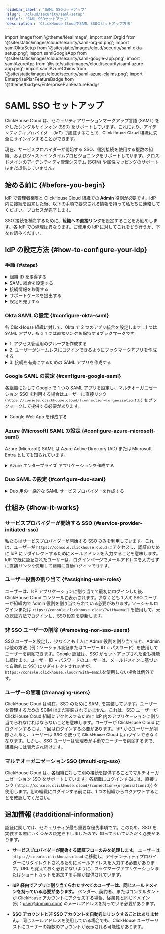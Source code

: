 ```yaml
---
'sidebar_label': 'SAML SSOセットアップ'
'slug': '/cloud/security/saml-setup'
'title': 'SAML SSOセットアップ'
'description': 'ClickHouse CloudでSAML SSOのセットアップ方法'
---
```


import Image from '@theme/IdealImage';
import samlOrgId from '@site/static/images/cloud/security/saml-org-id.png';
import samlOktaSetup from '@site/static/images/cloud/security/saml-okta-setup.png';
import samlGoogleApp from '@site/static/images/cloud/security/saml-google-app.png';
import samlAzureApp from '@site/static/images/cloud/security/saml-azure-app.png';
import samlAzureClaims from '@site/static/images/cloud/security/saml-azure-claims.png';
import EnterprisePlanFeatureBadge from '@theme/badges/EnterprisePlanFeatureBadge'



# SAML SSO セットアップ

<EnterprisePlanFeatureBadge feature="SAML SSO"/>

ClickHouse Cloud は、セキュリティアサーションマークアップ言語 (SAML) を介したシングルサインオン (SSO) をサポートしています。これにより、アイデンティティプロバイダー (IdP) で認証することで、ClickHouse Cloud 組織に安全にサインインすることができます。

現在、サービスプロバイダーが開始する SSO、個別接続を使用する複数の組織、およびジャストインタイムプロビジョニングをサポートしています。クロスドメインのアイデンティティ管理システム (SCIM) や属性マッピングのサポートはまだ提供していません。

## 始める前に {#before-you-begin}

IdP で管理者権限と ClickHouse Cloud 組織での **Admin** 役割が必要です。IdP 内に接続を設定した後、以下の手順で要求される情報を持って私たちに連絡してください。プロセスが完了します。

SSO 接続を補完するために、**組織への直接リンク**を設定することをお勧めします。各 IdP での処理は異なります。ご使用の IdP に対してこれをどう行うか、下をお読みください。

## IdP の設定方法 {#how-to-configure-your-idp}

### 手順 {#steps}

<details>
   <summary>  組織 ID を取得する  </summary>
   
   すべての設定には組織 ID が必要です。組織 ID を取得するには：
   
   1. [ClickHouse Cloud](https://console.clickhouse.cloud) 組織にサインインします。
   
      <Image img={samlOrgId} size="md" alt="組織 ID" />
      
   3. 左下隅で、**Organization** の下にある組織名をクリックします。
   
   4. ポップアップメニューで **Organization details** を選択します。
   
   5. 下記で使用するために **Organization ID** をメモしておきます。
      
</details>

<details> 
   <summary>  SAML 統合を設定する  </summary>
   
   ClickHouse はサービスプロバイダーが開始する SAML 接続を利用します。これは、https://console.clickhouse.cloud を介してまたは直接リンクを介してログインできることを意味します。現在、アイデンティティプロバイダーが開始する接続はサポートしていません。基本的な SAML 設定は以下の通りです。

   - SSO URL または ACS URL:  `https://auth.clickhouse.cloud/login/callback?connection={organizationid}` 

   - Audience URI または Entity ID: `urn:auth0:ch-production:{organizationid}` 

   - アプリケーションユーザー名: `email`

   - 属性マッピング: `email = user.email`

   - 組織にアクセスするための直接リンク: `https://console.clickhouse.cloud/?connection={organizationid}` 


   特定の設定手順は、以下の具体的なアイデンティティプロバイダーを参照してください。
   
</details>

<details>
   <summary>  接続情報を取得する  </summary>

   アイデンティティプロバイダーの SSO URL と x.509 証明書を取得します。これらの情報を取得する方法については、具体的なアイデンティティプロバイダーを参照してください。

</details>

<details>
   <summary>  サポートケースを提出する  </summary>
   
   1. ClickHouse Cloud コンソールに戻ります。
      
   2. 左側の **Help** を選択し、次に Support サブメニューを選択します。
   
   3. **New case** をクリックします。
   
   4. 件名に "SAML SSO Setup" と入力します。
   
   5. 説明に、上記の手順から収集したリンクを貼り付け、チケットに証明書を添付します。
   
   6. この接続を許可すべきドメイン (e.g. domain.com, domain.ai など) もお知らせください。
   
   7. 新しいケースを作成します。
   
   8. ClickHouse Cloud 内で設定を完了し、テストの準備ができたらお知らせします。

</details>

<details>
   <summary>  設定を完了する  </summary>

   1. アイデンティティプロバイダー内でユーザーアクセスを割り当てます。

   2. https://console.clickhouse.cloud または上記の「SAML 統合を設定する」で設定した直接リンクを介して ClickHouse にログインします。ユーザーは初めてアクセスした際に 'Member' 役割が最初に割り当てられます。これにより、組織にログインし、個人設定を更新できます。

   3. ClickHouse 組織からログアウトします。

   4. 元の認証方法でログインし、新しい SSO アカウントに Admin 役割を割り当てます。
   - メール + パスワードアカウントの場合は、`https://console.clickhouse.cloud/?with=email`を使用してください。
   - ソーシャルログインの場合は、適切なボタンをクリックしてください (**Continue with Google** または **Continue with Microsoft**)

   5. 元の認証方法でログアウトし、https://console.clickhouse.cloud または上記の「SAML 統合を設定する」で設定した直接リンクを介して再度ログインします。

   6. 組織の SAML を強制するために、非 SAML ユーザーを削除します。今後、ユーザーはアイデンティティプロバイダーを介して割り当てられます。
   
</details>

### Okta SAML の設定 {#configure-okta-saml}

各 ClickHouse 組織に対して、Okta で 2 つのアプリ統合を設定します：1 つは SAML アプリ、もう 1 つは直接リンクを保持するブックマークです。

<details>
   <summary>  1. アクセス管理用のグループを作成する  </summary>
   
   1. Okta インスタンスに **Administrator** としてログインします。

   2. 左側の **Groups** を選択します。

   3. **Add group** をクリックします。

   4. グループの名前と説明を入力します。このグループは、SAML アプリと関連するブックマークアプリの間でユーザーを一貫性を持たせるために使用されます。

   5. **Save** をクリックします。

   6. 作成したグループの名前をクリックします。

   7. **Assign people** をクリックして、この ClickHouse 組織にアクセスを希望するユーザーを割り当てます。

</details>

<details>
   <summary>  2. ユーザーがシームレスにログインできるようにブックマークアプリを作成する  </summary>
   
   1. 左側の **Applications** を選択し、次に **Applications** のサブヘッダーを選択します。
   
   2. **Browse App Catalog** をクリックします。
   
   3. **Bookmark App** を検索して選択します。
   
   4. **Add integration** をクリックします。
   
   5. アプリ用のラベルを選択します。
   
   6. URL を `https://console.clickhouse.cloud/?connection={organizationid}` として入力します。
   
   7. **Assignments** タブに移動し、上記で作成したグループを追加します。

</details>

<details>
   <summary>  3. 接続を有効にするための SAML アプリを作成する  </summary>
   
   1. 左側の **Applications** を選択し、次に **Applications** のサブヘッダーを選択します。

   2. **Create App Integration** をクリックします。

   3. SAML 2.0 を選択して、次へ進みます。

   4. アプリケーションの名前を入力し、**Do not display application icon to users** の横のボックスにチェックを入れ、次へ進みます。
   
   5. SAML 設定画面に以下の値で入力します。
   
      | フィールド                          | 値 |
      |--------------------------------|-------|
      | シングルサインオン URL             | `https://auth.clickhouse.cloud/login/callback?connection={organizationid}` |
      | Audience URI (SP Entity ID)    | `urn:auth0:ch-production:{organizationid}` |
      | デフォルト RelayState             | 空白のまま      |
      | Name ID フォーマット                | 未指定       |
      | アプリケーションユーザー名           | メール      |
      | アプリケーションユーザー名の更新     | 作成および更新 |

   7. 以下の属性ステートメントを入力します。

      | 名前    | 名前フォーマット   | 値      |
      |---------|---------------|------------|
      | email   | 基本         | user.email |
   
   9. **Next** をクリックします。
   
   10. フィードバック画面で要求された情報を入力し、**Finish** をクリックします。
   
   11. **Assignments** タブに移動し、上記で作成したグループを追加します。
   
   12. 新しいアプリの **Sign On** タブで、**View SAML setup instructions** ボタンをクリックします。 
   
         <Image img={samlOktaSetup} size="md" alt="Okta SAML 設定手順" />
   
   13. これら 3 つのアイテムを収集し、上記のサポートケースを提出してプロセスを完了します。
     - アイデンティティプロバイダーのシングルサインオン URL
     - アイデンティティプロバイダーの発行者
     - X.509 証明書
   
</details>

### Google SAML の設定 {#configure-google-saml}

各組織に対して Google で 1 つの SAML アプリを設定し、マルチオーガニゼーション SSO を利用する場合はユーザーに直接リンク (`https://console.clickhouse.cloud/?connection={organizationId}`) をブックマークして提供する必要があります。

<details>
   <summary>  Google Web App を作成する  </summary>
   
   1. Google 管理コンソール (admin.google.com) にアクセスします。

   <Image img={samlGoogleApp} size="md" alt="Google SAML アプリ" />

   2. 左側の **Apps** をクリックし、次に **Web and mobile apps** をクリックします。
   
   3. 上部メニューから **Add app** をクリックし、次に **Add custom SAML app** を選択します。
   
   4. アプリの名前を入力し、**Continue** をクリックします。
   
   5. これら 2 つのアイテムを収集し、上記のサポートケースを提出して情報を私たちに送信してください。注意：このデータをコピーする前にセットアップを完了した場合は、アプリのホーム画面から **DOWNLOAD METADATA** をクリックして X.509 証明書を取得してください。
     - SSO URL
     - X.509 証明書
   
   7. 以下に ACS URL と Entity ID を入力します。
   
      | フィールド     | 値 |
      |-----------|-------|
      | ACS URL   | `https://auth.clickhouse.cloud/login/callback?connection={organizationid}` |
      | Entity ID | `urn:auth0:ch-production:{organizationid}` |
   
   8. **Signed response** のボックスにチェックを入れます。
   
   9. Name ID フォーマットに **EMAIL** を選択し、Name ID は **Basic Information > Primary email.** のままにします。
   
   10. **Continue** をクリックします。
   
   11. 以下の属性マッピングを入力します。
       
      | フィールド             | 値         |
      |-------------------|---------------|
      | 基本情報               | プライマリメール |
      | アプリ属性               | email         |
       
   13. **Finish** をクリックします。
   
   14. アプリを有効にするには、**OFF** をすべてのユーザーに対して変更し、設定を **ON** に変更します。アクセスは、画面の左側にあるオプションを選択することで、グループまたは組織単位に制限することもできます。
       
</details>

### Azure (Microsoft) SAML の設定 {#configure-azure-microsoft-saml}

Azure (Microsoft) SAML は Azure Active Directory (AD) または Microsoft Entra としても知られています。

<details>
   <summary>  Azure エンタープライズ アプリケーションを作成する  </summary>
   
   各組織に対して、別のサインオン URL を持つ 1 つのアプリケーション統合を設定します。
   
   1. Microsoft Entra 管理センターにログインします。
   
   2. 左側の **Applications > Enterprise** アプリケーションに移動します。
   
   3. 上部メニューにある **New application** をクリックします。
   
   4. 上部メニューにある **Create your own application** をクリックします。
   
   5. 名前を入力し、**Integrate any other application you don't find in the gallery (Non-gallery)** を選択してから、**Create** をクリックします。
   
      <Image img={samlAzureApp} size="md" alt="Azure Non-Gallery アプリ" />
   
   6. 左側の **Users and groups** をクリックし、ユーザーを割り当てます。
   
   7. 左側の **Single sign-on** をクリックします。
   
   8. **SAML** をクリックします。
   
   9. 以下の設定を使用して Basic SAML Configuration 画面を埋めます。
   
      | フィールド                     | 値 |
      |---------------------------|-------|
      | Identifier (Entity ID)    | `urn:auth0:ch-production:{organizationid}` |
      | Reply URL (Assertion Consumer Service URL) | `https://auth.clickhouse.cloud/login/callback?connection={organizationid}` |
      | Sign on URL               | `https://console.clickhouse.cloud/?connection={organizationid}` |
      | Relay State               | 空白 |
      | Logout URL                | 空白 |
   
   11. Attributes & Claims の下で以下を追加 (A) または更新 (U) します。
   
       | クレーム名                           | フォーマット        | ソース属性 |
       |--------------------------------|---------------|------------------|
       | (U) ユニーク ユーザー識別子 (Name ID) | メールアドレス | user.mail        |
       | (A) email                            | 基本         | user.mail        |
       | (U) /identity/claims/name            | 除外       | user.mail        |
   
         <Image img={samlAzureClaims} size="md" alt="属性とクレーム" />
   
   12. これら 2 つのアイテムを収集し、上記のサポートケースを提出してプロセスを完了します：
     - ログイン URL
     - 証明書 (Base64)

</details>

### Duo SAML の設定 {#configure-duo-saml}

<details>
   <summary> Duo 用の一般的な SAML サービスプロバイダーを作成する  </summary>
   
   1. [Duo Single Sign-On for Generic SAML Service Providers](https://duo.com/docs/sso-generic) の手順に従ってください。
   
   2. 次のブリッジ属性マッピングを使用します：

      |  ブリッジ属性  |  ClickHouse 属性  | 
      |:-------------------|:-----------------------|
      | メールアドレス      | email                  |
   
   3. Duo のクラウドアプリケーションを更新するには、以下の値を使用します：

      |  フィールド    |  値                                     |
      |:----------|:-------------------------------------------|
      | Entity ID | `urn:auth0:ch-production:{organizationid}` |
      | Assertion Consumer Service (ACS) URL | `https://auth.clickhouse.cloud/login/callback?connection={organizationid}` |
      | サービスプロバイダーのログイン URL |  `https://console.clickhouse.cloud/?connection={organizationid}` |

   4. これら 2 つのアイテムを収集し、上記のサポートケースを提出してプロセスを完了します：
      - シングルサインオン URL
      - 証明書
   
</details>

## 仕組み {#how-it-works}

### サービスプロバイダーが開始する SSO {#service-provider-initiated-sso}

私たちはサービスプロバイダーが開始する SSO のみを利用しています。これは、ユーザーが `https://console.clickhouse.cloud` にアクセスし、認証のために IdP にリダイレクトするためにメールアドレスを入力することを意味します。IdP で既に認証されたユーザーは、ログインページでメールアドレスを入力せずに直接リンクを使用して組織に自動ログインできます。

### ユーザー役割の割り当て {#assigning-user-roles}

ユーザーは、IdP アプリケーションに割り当てて最初にログインした後、ClickHouse Cloud コンソールに表示されます。少なくとも 1 人の SSO ユーザーが組織内で Admin 役割を割り当てられている必要があります。ソーシャルログインまたは `https://console.clickhouse.cloud/?with=email` を使用して、元の認証方法でログインし、SSO 役割を更新します。

### 非 SSO ユーザーの削除 {#removing-non-sso-users}

SSO ユーザーを設定し、少なくとも 1 人に Admin 役割を割り当てると、Admin は他の方法（例：ソーシャル認証またはユーザー ID + パスワード）を使用してユーザーを削除できます。Google 認証は、SSO がセットアップされた後も機能し続けます。ユーザー ID + パスワードのユーザーは、メールドメインに基づいて自動的に SSO にリダイレクトされますが、`https://console.clickhouse.cloud/?with=email`を使用しない場合は例外です。

### ユーザーの管理 {#managing-users}

ClickHouse Cloud は現在、SSO のために SAML を実装しています。ユーザーを管理するための SCIM はまだ実装されていません。これは、SSO ユーザーが ClickHouse Cloud 組織にアクセスするために IdP 内のアプリケーションに割り当てられなければならないことを意味します。ユーザーが ClickHouse Cloud にログインするには、1 回はログインする必要があります。IdP からユーザーが削除されると、ユーザーは SSO を使って ClickHouse Cloud にログインできなくなります。しかし、SSO ユーザーは管理者が手動でユーザーを削除するまで、組織内には表示され続けます。

### マルチオーガニゼーション SSO {#multi-org-sso}

ClickHouse Cloud は、各組織に対して別の接続を提供することでマルチオーガニゼーション SSO をサポートしています。各組織にログインするには、直接リンク (`https://console.clickhouse.cloud/?connection={organizationid}`) を使用します。別の組織にログインする前には、1 つの組織からログアウトすることを確認してください。

## 追加情報 {#additional-information}

認証に関しては、セキュリティが最も重要な優先事項です。このため、SSO を実装する際にいくつかの決定を下しましたので、知っておいていただく必要があります。

- **サービスプロバイダーが開始する認証フローのみを処理します。** ユーザーは `https://console.clickhouse.cloud` に移動し、アイデンティティプロバイダーにリダイレクトされるためにメールアドレスを入力する必要があります。URL を覚えておく必要がないように、ブックマークアプリケーションまたはショートカットを追加する手順が提供されています。

- **IdP 経由でアプリに割り当てられたすべてのユーザーは、同じメールドメインを持っている必要があります。** ベンダー、契約者、またはコンサルタントが ClickHouse アカウントにアクセスする場合、従業員と同じドメイン (例：user@domain.com) のメールアドレスを持っている必要があります。

- **SSO アカウントと非 SSO アカウントを自動的にリンクすることはありません。** 同じメールアドレスを使用している場合でも、ClickHouse ユーザーリストにユーザーの複数のアカウントが表示される可能性があります。
